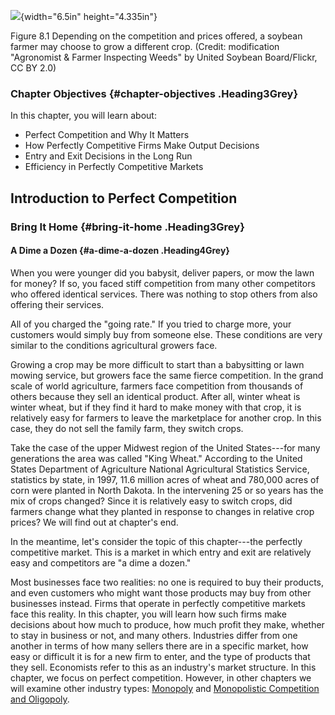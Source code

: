 ![](media/rId20.jpeg){width="6.5in" height="4.335in"}

Figure 8.1 Depending on the competition and prices offered, a soybean
farmer may choose to grow a different crop. (Credit: modification
"Agronomist & Farmer Inspecting Weeds" by United Soybean Board/Flickr,
CC BY 2.0)

### Chapter Objectives {#chapter-objectives .Heading3Grey}

In this chapter, you will learn about:

-   Perfect Competition and Why It Matters
-   How Perfectly Competitive Firms Make Output Decisions
-   Entry and Exit Decisions in the Long Run
-   Efficiency in Perfectly Competitive Markets

## Introduction to Perfect Competition

### Bring It Home {#bring-it-home .Heading3Grey}

#### A Dime a Dozen {#a-dime-a-dozen .Heading4Grey}

When you were younger did you babysit, deliver papers, or mow the lawn
for money? If so, you faced stiff competition from many other
competitors who offered identical services. There was nothing to stop
others from also offering their services.

All of you charged the "going rate." If you tried to charge more, your
customers would simply buy from someone else. These conditions are very
similar to the conditions agricultural growers face.

Growing a crop may be more difficult to start than a babysitting or lawn
mowing service, but growers face the same fierce competition. In the
grand scale of world agriculture, farmers face competition from
thousands of others because they sell an identical product. After all,
winter wheat is winter wheat, but if they find it hard to make money
with that crop, it is relatively easy for farmers to leave the
marketplace for another crop. In this case, they do not sell the family
farm, they switch crops.

Take the case of the upper Midwest region of the United States---for
many generations the area was called "King Wheat." According to the
United States Department of Agriculture National Agricultural Statistics
Service, statistics by state, in 1997, 11.6 million acres of wheat and
780,000 acres of corn were planted in North Dakota. In the intervening
25 or so years has the mix of crops changed? Since it is relatively easy
to switch crops, did farmers change what they planted in response to
changes in relative crop prices? We will find out at chapter's end.

In the meantime, let\'s consider the topic of this chapter---the
perfectly competitive market. This is a market in which entry and exit
are relatively easy and competitors are "a dime a dozen."

Most businesses face two realities: no one is required to buy their
products, and even customers who might want those products may buy from
other businesses instead. Firms that operate in perfectly competitive
markets face this reality. In this chapter, you will learn how such
firms make decisions about how much to produce, how much profit they
make, whether to stay in business or not, and many others. Industries
differ from one another in terms of how many sellers there are in a
specific market, how easy or difficult it is for a new firm to enter,
and the type of products that they sell. Economists refer to this as an
industry\'s market structure. In this chapter, we focus on perfect
competition. However, in other chapters we will examine other industry
types:
[Monopoly](http://openstax.org/books/principles-microeconomics-3e/pages/9-introduction-to-a-monopoly)
and [Monopolistic Competition and
Oligopoly](http://openstax.org/books/principles-microeconomics-3e/pages/10-introduction-to-monopolistic-competition-and-oligopoly).
